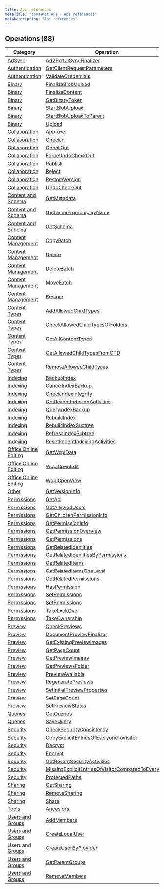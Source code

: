 ```yaml
---
title: Api references
metaTitle: "sensenet API - Api references"
metaDescription: "Api references"
---
```


## Operations (88)
| Category | Operation | Method |
| -------- | --------- | ------ |
| [AdSync](/restapi/adsync) | [Ad2PortalSyncFinalizer](/restapi/adsync#ad2portalsyncfinalizer) | POST |
| [Authentication](/restapi/authentication) | [GetClientRequestParameters](/restapi/authentication#getclientrequestparameters) | GET |
| [Authentication](/restapi/authentication) | [ValidateCredentials](/restapi/authentication#validatecredentials) | POST |
| [Binary](/restapi/binary) | [FinalizeBlobUpload](/restapi/binary#finalizeblobupload) | POST |
| [Binary](/restapi/binary) | [FinalizeContent](/restapi/binary#finalizecontent) | POST |
| [Binary](/restapi/binary) | [GetBinaryToken](/restapi/binary#getbinarytoken) | GET |
| [Binary](/restapi/binary) | [StartBlobUpload](/restapi/binary#startblobupload) | POST |
| [Binary](/restapi/binary) | [StartBlobUploadToParent](/restapi/binary#startblobuploadtoparent) | POST |
| [Binary](/restapi/binary) | [Upload](/restapi/binary#upload) | POST |
| [Collaboration](/restapi/collaboration) | [Approve](/restapi/collaboration#approve) | POST |
| [Collaboration](/restapi/collaboration) | [CheckIn](/restapi/collaboration#checkin) | POST |
| [Collaboration](/restapi/collaboration) | [CheckOut](/restapi/collaboration#checkout) | POST |
| [Collaboration](/restapi/collaboration) | [ForceUndoCheckOut](/restapi/collaboration#forceundocheckout) | POST |
| [Collaboration](/restapi/collaboration) | [Publish](/restapi/collaboration#publish) | POST |
| [Collaboration](/restapi/collaboration) | [Reject](/restapi/collaboration#reject) | POST |
| [Collaboration](/restapi/collaboration) | [RestoreVersion](/restapi/collaboration#restoreversion) | POST |
| [Collaboration](/restapi/collaboration) | [UndoCheckOut](/restapi/collaboration#undocheckout) | POST |
| [Content and Schema](/restapi/contentandschema) | [GetMetadata](/restapi/contentandschema#getmetadata) | GET |
| [Content and Schema](/restapi/contentandschema) | [GetNameFromDisplayName](/restapi/contentandschema#getnamefromdisplayname) | GET |
| [Content and Schema](/restapi/contentandschema) | [GetSchema](/restapi/contentandschema#getschema) | GET |
| [Content Management](/restapi/contentmanagement) | [CopyBatch](/restapi/contentmanagement#copybatch) | POST |
| [Content Management](/restapi/contentmanagement) | [Delete](/restapi/contentmanagement#delete) | POST |
| [Content Management](/restapi/contentmanagement) | [DeleteBatch](/restapi/contentmanagement#deletebatch) | POST |
| [Content Management](/restapi/contentmanagement) | [MoveBatch](/restapi/contentmanagement#movebatch) | POST |
| [Content Management](/restapi/contentmanagement) | [Restore](/restapi/contentmanagement#restore) | POST |
| [Content Types](/restapi/contenttypes) | [AddAllowedChildTypes](/restapi/contenttypes#addallowedchildtypes) | POST |
| [Content Types](/restapi/contenttypes) | [CheckAllowedChildTypesOfFolders](/restapi/contenttypes#checkallowedchildtypesoffolders) | GET |
| [Content Types](/restapi/contenttypes) | [GetAllContentTypes](/restapi/contenttypes#getallcontenttypes) | GET |
| [Content Types](/restapi/contenttypes) | [GetAllowedChildTypesFromCTD](/restapi/contenttypes#getallowedchildtypesfromctd) | GET |
| [Content Types](/restapi/contenttypes) | [RemoveAllowedChildTypes](/restapi/contenttypes#removeallowedchildtypes) | POST |
| [Indexing](/restapi/ndexing) | [BackupIndex](/restapi/ndexing#backupindex) | POST |
| [Indexing](/restapi/ndexing) | [CancelIndexBackup](/restapi/ndexing#cancelindexbackup) | POST |
| [Indexing](/restapi/ndexing) | [CheckIndexIntegrity](/restapi/ndexing#checkindexintegrity) | GET |
| [Indexing](/restapi/ndexing) | [GetRecentIndexingActivities](/restapi/ndexing#getrecentindexingactivities) | GET |
| [Indexing](/restapi/ndexing) | [QueryIndexBackup](/restapi/ndexing#queryindexbackup) | GET |
| [Indexing](/restapi/ndexing) | [RebuildIndex](/restapi/ndexing#rebuildindex) | POST |
| [Indexing](/restapi/ndexing) | [RebuildIndexSubtree](/restapi/ndexing#rebuildindexsubtree) | POST |
| [Indexing](/restapi/ndexing) | [RefreshIndexSubtree](/restapi/ndexing#refreshindexsubtree) | POST |
| [Indexing](/restapi/ndexing) | [ResetRecentIndexingActivities](/restapi/ndexing#resetrecentindexingactivities) | POST |
| [Office Online Editing](/restapi/officeonlineediting) | [GetWopiData](/restapi/officeonlineediting#getwopidata) | GET |
| [Office Online Editing](/restapi/officeonlineediting) | [WopiOpenEdit](/restapi/officeonlineediting#wopiopenedit) | GET |
| [Office Online Editing](/restapi/officeonlineediting) | [WopiOpenView](/restapi/officeonlineediting#wopiopenview) | GET |
| [Other](/restapi/other) | [GetVersionInfo](/restapi/other#getversioninfo) | GET |
| [Permissions](/restapi/permissions) | [GetAcl](/restapi/permissions#getacl) | GET |
| [Permissions](/restapi/permissions) | [GetAllowedUsers](/restapi/permissions#getallowedusers) | GET |
| [Permissions](/restapi/permissions) | [GetChildrenPermissionInfo](/restapi/permissions#getchildrenpermissioninfo) | GET |
| [Permissions](/restapi/permissions) | [GetPermissionInfo](/restapi/permissions#getpermissioninfo) | GET |
| [Permissions](/restapi/permissions) | [GetPermissionOverview](/restapi/permissions#getpermissionoverview) | GET |
| [Permissions](/restapi/permissions) | [GetPermissions](/restapi/permissions#getpermissions) | GET |
| [Permissions](/restapi/permissions) | [GetRelatedIdentities](/restapi/permissions#getrelatedidentities) | GET |
| [Permissions](/restapi/permissions) | [GetRelatedIdentitiesByPermissions](/restapi/permissions#getrelatedidentitiesbypermissions) | GET |
| [Permissions](/restapi/permissions) | [GetRelatedItems](/restapi/permissions#getrelateditems) | GET |
| [Permissions](/restapi/permissions) | [GetRelatedItemsOneLevel](/restapi/permissions#getrelateditemsonelevel) | GET |
| [Permissions](/restapi/permissions) | [GetRelatedPermissions](/restapi/permissions#getrelatedpermissions) | GET |
| [Permissions](/restapi/permissions) | [HasPermission](/restapi/permissions#haspermission) | GET |
| [Permissions](/restapi/permissions) | [SetPermissions](/restapi/permissions#setpermissions) | POST |
| [Permissions](/restapi/permissions) | [SetPermissions](/restapi/permissions#setpermissions) | POST |
| [Permissions](/restapi/permissions) | [TakeLockOver](/restapi/permissions#takelockover) | POST |
| [Permissions](/restapi/permissions) | [TakeOwnership](/restapi/permissions#takeownership) | POST |
| [Preview](/restapi/preview) | [CheckPreviews](/restapi/preview#checkpreviews) | POST |
| [Preview](/restapi/preview) | [DocumentPreviewFinalizer](/restapi/preview#documentpreviewfinalizer) | POST |
| [Preview](/restapi/preview) | [GetExistingPreviewImages](/restapi/preview#getexistingpreviewimages) | GET |
| [Preview](/restapi/preview) | [GetPageCount](/restapi/preview#getpagecount) | POST |
| [Preview](/restapi/preview) | [GetPreviewImages](/restapi/preview#getpreviewimages) | GET |
| [Preview](/restapi/preview) | [GetPreviewsFolder](/restapi/preview#getpreviewsfolder) | POST |
| [Preview](/restapi/preview) | [PreviewAvailable](/restapi/preview#previewavailable) | GET |
| [Preview](/restapi/preview) | [RegeneratePreviews](/restapi/preview#regeneratepreviews) | POST |
| [Preview](/restapi/preview) | [SetInitialPreviewProperties](/restapi/preview#setinitialpreviewproperties) | POST |
| [Preview](/restapi/preview) | [SetPageCount](/restapi/preview#setpagecount) | POST |
| [Preview](/restapi/preview) | [SetPreviewStatus](/restapi/preview#setpreviewstatus) | POST |
| [Queries](/restapi/queries) | [GetQueries](/restapi/queries#getqueries) | GET |
| [Queries](/restapi/queries) | [SaveQuery](/restapi/queries#savequery) | POST |
| [Security](/restapi/security) | [CheckSecurityConsistency](/restapi/security#checksecurityconsistency) | GET |
| [Security](/restapi/security) | [CopyExplicitEntriesOfEveryoneToVisitor](/restapi/security#copyexplicitentriesofeveryonetovisitor) | POST |
| [Security](/restapi/security) | [Decrypt](/restapi/security#decrypt) | POST |
| [Security](/restapi/security) | [Encrypt](/restapi/security#encrypt) | POST |
| [Security](/restapi/security) | [GetRecentSecurityActivities](/restapi/security#getrecentsecurityactivities) | GET |
| [Security](/restapi/security) | [MissingExplicitEntriesOfVisitorComparedToEveryone](/restapi/security#missingexplicitentriesofvisitorcomparedtoeveryone) | GET |
| [Security](/restapi/security) | [ProtectedPaths](/restapi/security#protectedpaths) | GET |
| [Sharing](/restapi/sharing) | [GetSharing](/restapi/sharing#getsharing) | GET |
| [Sharing](/restapi/sharing) | [RemoveSharing](/restapi/sharing#removesharing) | POST |
| [Sharing](/restapi/sharing) | [Share](/restapi/sharing#share) | POST |
| [Tools](/restapi/tools) | [Ancestors](/restapi/tools#ancestors) | GET |
| [Users and Groups](/restapi/usersandgroups) | [AddMembers](/restapi/usersandgroups#addmembers) | POST |
| [Users and Groups](/restapi/usersandgroups) | [CreateLocalUser](/restapi/usersandgroups#createlocaluser) | POST |
| [Users and Groups](/restapi/usersandgroups) | [CreateUserByProvider](/restapi/usersandgroups#createuserbyprovider) | POST |
| [Users and Groups](/restapi/usersandgroups) | [GetParentGroups](/restapi/usersandgroups#getparentgroups) | GET |
| [Users and Groups](/restapi/usersandgroups) | [RemoveMembers](/restapi/usersandgroups#removemembers) | POST |
